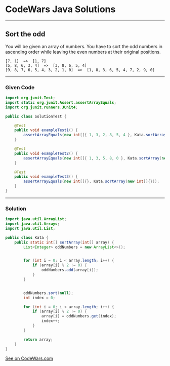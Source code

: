 # CodeWars Java Solutions

---

## Sort the odd

You will be given an array of numbers. You have to sort the odd numbers in ascending order while leaving the even numbers at their original positions.


```
[7, 1]  =>  [1, 7]
[5, 8, 6, 3, 4]  =>  [3, 8, 6, 5, 4]
[9, 8, 7, 6, 5, 4, 3, 2, 1, 0]  =>  [1, 8, 3, 6, 5, 4, 7, 2, 9, 0]
```




---

### Given Code

```Java
import org.junit.Test;
import static org.junit.Assert.assertArrayEquals;
import org.junit.runners.JUnit4;

public class SolutionTest {

    @Test
    public void exampleTest1() {
        assertArrayEquals(new int[]{ 1, 3, 2, 8, 5, 4 }, Kata.sortArray(new int[]{ 5, 3, 2, 8, 1, 4 }));
    }

    @Test
    public void exampleTest2() {
        assertArrayEquals(new int[]{ 1, 3, 5, 8, 0 }, Kata.sortArray(new int[]{ 5, 3, 1, 8, 0 }));
    }

    @Test
    public void exampleTest3() {
        assertArrayEquals(new int[]{}, Kata.sortArray(new int[]{}));
    }
}
```

---

### Solution


```Java
import java.util.ArrayList;
import java.util.Arrays;
import java.util.List;

public class Kata {
    public static int[] sortArray(int[] array) {
        List<Integer> oddNumbers = new ArrayList<>();


        for (int i = 0; i < array.length; i++) {
            if (array[i] % 2 != 0) {
                oddNumbers.add(array[i]);
            }
        }


        oddNumbers.sort(null);
        int index = 0;

        for (int i = 0; i < array.length; i++) {
            if (array[i] % 2 != 0) {
                array[i] = oddNumbers.get(index);
                index++;
            }
        }

        return array;
    }
}
```



[See on CodeWars.com](https://www.codewars.com/kata/578aa45ee9fd15ff4600090d/train/java)